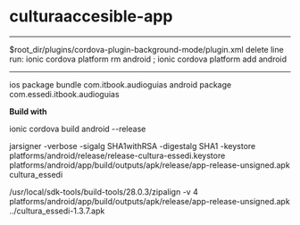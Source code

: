 # culturaaccesible-app


--------------------------------

$root_dir/plugins/cordova-plugin-background-mode/plugin.xml delete line
<engine name="windows-sdk" version=">=10.0.14393.0" />
run: ionic cordova platform rm android ; ionic cordova platform add android

----------------------------------

ios package bundle  com.itbook.audioguias
android package com.essedi.itbook.audioguias

<strong>Build with</strong>

<p>
ionic cordova build android --release 

jarsigner -verbose -sigalg SHA1withRSA -digestalg SHA1 -keystore platforms/android/release/release-cultura-essedi.keystore platforms/android/app/build/outputs/apk/release/app-release-unsigned.apk cultura_essedi

/usr/local/sdk-tools/build-tools/28.0.3/zipalign -v 4 platforms/android/app/build/outputs/apk/release/app-release-unsigned.apk ../cultura_essedi-1.3.7.apk
</p>




